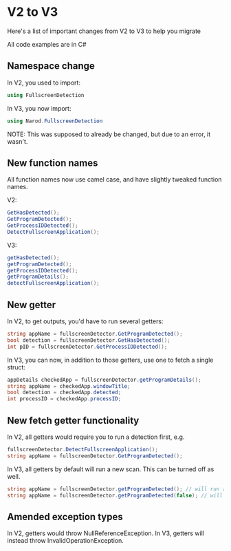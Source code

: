 # V2 to V3
Here's a list of important changes from V2 to V3 to help you migrate

All code examples are in C#

## Namespace change

In V2, you used to import:
```c#
using FullscreenDetection
```

In V3, you now import:
```c#
using Narod.FullscreenDetection
```

NOTE: This was supposed to already be changed, but due to an error, it wasn't.

## New function names

All function names now use camel case, and have slightly tweaked function names.

V2:
```c#
GetHasDetected();
GetProgramDetected();
GetProcessIDDetected();
DetectFullscreenApplication();
```

V3:
```c#
getHasDetected();
getProgramDetected();
getProcessIDDetected();
getProgramDetails();
detectFullscreenApplication();
```

## New getter

In V2, to get outputs, you'd have to run several getters:
```c#
string appName = fullscreenDetector.GetProgramDetected();
bool detection = fullscreenDetector.GetHasDetected();
int pID = fullscreenDetector.GetProcessIDDetected();
```

In V3, you can now, in addition to those getters, use one to fetch a single struct:
```c#
appDetails checkedApp = fullscreenDetector.getProgramDetails();
string appName = checkedApp.windowTitle;
bool detection = checkedApp.detected;
int processID = checkedApp.processID;
```

## New fetch getter functionality

In V2, all getters would require you to run a detection first, e.g.
```c#
fullscreenDetector.DetectFullscreenApplication();
string appName = fullscreenDetector.GetProgramDetected();
```

In V3, all getters by default will run a new scan. This can be turned off as well.
```c#
string appName = fullscreenDetector.getProgramDetected(); // will run a detection first
string appName = fullscreenDetector.getProgramDetected(false); // will NOT run a detection first
```

## Amended exception types

In V2, getters would throw NullReferenceException. In V3, getters will instead throw InvalidOperationException.